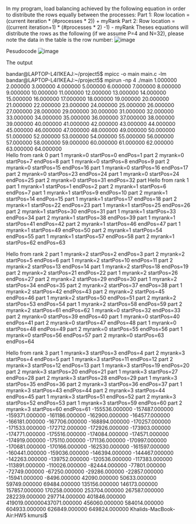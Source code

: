 In my program, load balancing achieved by the following equation in order to distribute the rows equally between the processes:
Part 1: 
Row location = (current iteration * (#processes * 2)) + myRank 
Part 2: 
Row location = ((current iteration+1) * (#processes * 2) -1) - myRank 
Theses equations will distribute the rows as the following (if we assume P=4 and N=32), please note the data in the table is the row number:
 ![image](https://github.com/michael-beebe/cs5379-parallel-processing/assets/113784916/218e733d-2c36-4f31-8a28-39d96f9f0691)









Pesudocode
![image](https://github.com/michael-beebe/cs5379-parallel-processing/assets/113784916/10b666a1-c16e-4438-8e08-4d751cafe1b3)
 



The output 

bandar@LAPTOP-L4I1KEAJ:~/project5$ mpicc -o main main.c -lm
bandar@LAPTOP-L4I1KEAJ:~/project5$ mpirun -np 4 ./main
1.000000 	2.000000 	3.000000 	4.000000 	5.000000 	6.000000 	7.000000 	8.000000 	9.000000 	10.000000 	11.000000 	12.000000 	13.000000 	14.000000 	15.000000 	16.000000 	17.000000 	18.000000 	19.000000 	20.000000 	21.000000 	22.000000 	23.000000 	24.000000 	25.000000 	26.000000 	27.000000 	28.000000 	29.000000 	30.000000 	31.000000 	32.000000 	33.000000 	34.000000 	35.000000 	36.000000 	37.000000 	38.000000 	39.000000 	40.000000 	41.000000 	42.000000 	43.000000 	44.000000 	45.000000 	46.000000 	47.000000 	48.000000 	49.000000 	50.000000 	51.000000 	52.000000 	53.000000 	54.000000 	55.000000 	56.000000 	57.000000 	58.000000 	59.000000 	60.000000 	61.000000 	62.000000 	63.000000 	64.000000 	
Hello from rank 0
part 1 myrank=0  startPos=0 endPos=1
part 2 myrank=0  startPos=7 endPos=8
part 1 myrank=0  startPos=8 endPos=9
part 2 myrank=0  startPos=15 endPos=16
part 1 myrank=0  startPos=16 endPos=17
part 2 myrank=0  startPos=23 endPos=24
part 1 myrank=0  startPos=24 endPos=25
part 2 myrank=0  startPos=31 endPos=32
part
Hello from rank 1
part 1 myrank=1  startPos=1 endPos=2
part 2 myrank=1  startPos=6 endPos=7
part 1 myrank=1  startPos=9 endPos=10
part 2 myrank=1  startPos=14 endPos=15
part 1 myrank=1  startPos=17 endPos=18
part 2 myrank=1  startPos=22 endPos=23
part 1 myrank=1  startPos=25 endPos=26
part 2 myrank=1  startPos=30 endPos=31
part 1 myrank=1  startPos=33 endPos=34
part 2 myrank=1  startPos=38 endPos=39
part 1 myrank=1  startPos=41 endPos=42
part 2 myrank=1  startPos=46 endPos=47
part 1 myrank=1  startPos=49 endPos=50
part 2 myrank=1  startPos=54 endPos=55
part 1 myrank=1  startPos=57 endPos=58
part 2 myrank=1  startPos=62 endPos=63

Hello from rank 2
part 1 myrank=2  startPos=2 endPos=3
part 2 myrank=2  startPos=5 endPos=6
part 1 myrank=2  startPos=10 endPos=11
part 2 myrank=2  startPos=13 endPos=14
part 1 myrank=2  startPos=18 endPos=19
part 2 myrank=2  startPos=21 endPos=22
part 1 myrank=2  startPos=26 endPos=27
part 2 myrank=2  startPos=29 endPos=30
part 1 myrank=2  startPos=34 endPos=35
part 2 myrank=2  startPos=37 endPos=38
part 1 myrank=2  startPos=42 endPos=43
part 2 myrank=2  startPos=45 endPos=46
part 1 myrank=2  startPos=50 endPos=51
part 2 myrank=2  startPos=53 endPos=54
part 1 myrank=2  startPos=58 endPos=59
part 2 myrank=2  startPos=61 endPos=62
 1 myrank=0  startPos=32 endPos=33
part 2 myrank=0  startPos=39 endPos=40
part 1 myrank=0  startPos=40 endPos=41
part 2 myrank=0  startPos=47 endPos=48
part 1 myrank=0  startPos=48 endPos=49
part 2 myrank=0  startPos=55 endPos=56
part 1 myrank=0  startPos=56 endPos=57
part 2 myrank=0  startPos=63 endPos=64

Hello from rank 3
part 1 myrank=3  startPos=3 endPos=4
part 2 myrank=3  startPos=4 endPos=5
part 1 myrank=3  startPos=11 endPos=12
part 2 myrank=3  startPos=12 endPos=13
part 1 myrank=3  startPos=19 endPos=20
part 2 myrank=3  startPos=20 endPos=21
part 1 myrank=3  startPos=27 endPos=28
part 2 myrank=3  startPos=28 endPos=29
part 1 myrank=3  startPos=35 endPos=36
part 2 myrank=3  startPos=36 endPos=37
part 1 myrank=3  startPos=43 endPos=44
part 2 myrank=3  startPos=44 endPos=45
part 1 myrank=3  startPos=51 endPos=52
part 2 myrank=3  startPos=52 endPos=53
part 1 myrank=3  startPos=59 endPos=60
part 2 myrank=3  startPos=60 endPos=61
-155536.000000 	-157487.000000 	-159371.000000 	-161186.000000 	-162900.000000 	-164577.000000 	-166181.000000 	-167706.000000 	-168894.000000 	-170257.000000 	-171533.000000 	-172712.000000 	-172926.000000 	-173903.000000 	-174771.000000 	-175516.000000 	-174084.000000 	-174571.000000 	-174919.000000 	-175110.000000 	-171136.000000 	-170997.000000 	-170681.000000 	-170166.000000 	-162530.000000 	-161597.000000 	-160441.000000 	-159036.000000 	-146394.000000 	-144467.000000 	-142263.000000 	-139752.000000 	-120536.000000 	-117383.000000 	-113891.000000 	-110026.000000 	-82444.000000 	-77801.000000 	-72749.000000 	-67250.000000 	-29286.000000 	-22857.000000 	-15941.000000 	-8496.000000 	42090.000000 	50633.000000 	59749.000000 	69484.000000 135156.000000 	146173.000000 	157857.000000 	170258.000000 	253704.000000 	267587.000000 	282239.000000 	297714.000000 	401846.000000 	419019.000000437071.000000 	456060.000000 	584014.000000 	604933.000000 	626849.000000 	649824.000000 	Khalids-MacBook-Air:HW5 kmursi$ 
